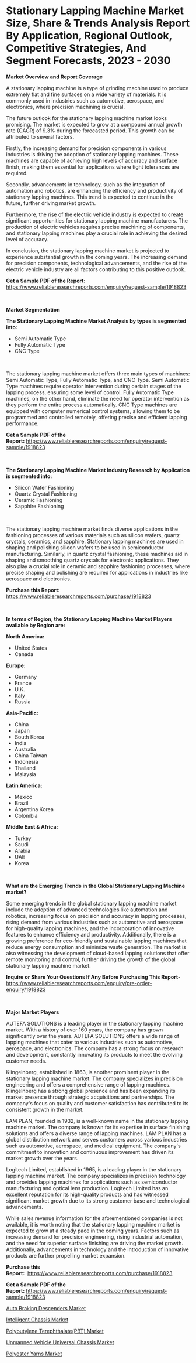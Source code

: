 <p><h1>Stationary Lapping Machine Market Size, Share & Trends Analysis Report By Application, Regional Outlook, Competitive Strategies, And Segment Forecasts, 2023 - 2030</h1></p><p><strong>Market Overview and Report Coverage</strong></p>
<p><p>A stationary lapping machine is a type of grinding machine used to produce extremely flat and fine surfaces on a wide variety of materials. It is commonly used in industries such as automotive, aerospace, and electronics, where precision machining is crucial.</p><p>The future outlook for the stationary lapping machine market looks promising. The market is expected to grow at a compound annual growth rate (CAGR) of 9.3% during the forecasted period. This growth can be attributed to several factors.</p><p>Firstly, the increasing demand for precision components in various industries is driving the adoption of stationary lapping machines. These machines are capable of achieving high levels of accuracy and surface finish, making them essential for applications where tight tolerances are required.</p><p>Secondly, advancements in technology, such as the integration of automation and robotics, are enhancing the efficiency and productivity of stationary lapping machines. This trend is expected to continue in the future, further driving market growth.</p><p>Furthermore, the rise of the electric vehicle industry is expected to create significant opportunities for stationary lapping machine manufacturers. The production of electric vehicles requires precise machining of components, and stationary lapping machines play a crucial role in achieving the desired level of accuracy.</p><p>In conclusion, the stationary lapping machine market is projected to experience substantial growth in the coming years. The increasing demand for precision components, technological advancements, and the rise of the electric vehicle industry are all factors contributing to this positive outlook.</p></p>
<p><strong>Get a Sample PDF of the Report:</strong> <a href="https://www.reliableresearchreports.com/enquiry/request-sample/1918823">https://www.reliableresearchreports.com/enquiry/request-sample/1918823</a></p>
<p>&nbsp;</p>
<p><strong>Market Segmentation</strong></p>
<p><strong>The Stationary Lapping Machine Market Analysis by types is segmented into:</strong></p>
<p><ul><li>Semi Automatic Type</li><li>Fully Automatic Type</li><li>CNC Type</li></ul></p>
<p>&nbsp;</p>
<p><p>The stationary lapping machine market offers three main types of machines: Semi Automatic Type, Fully Automatic Type, and CNC Type. Semi Automatic Type machines require operator intervention during certain stages of the lapping process, ensuring some level of control. Fully Automatic Type machines, on the other hand, eliminate the need for operator intervention as they perform the entire process automatically. CNC Type machines are equipped with computer numerical control systems, allowing them to be programmed and controlled remotely, offering precise and efficient lapping performance.</p></p>
<p><strong>Get a Sample PDF of the Report:</strong>&nbsp;<a href="https://www.reliableresearchreports.com/enquiry/request-sample/1918823">https://www.reliableresearchreports.com/enquiry/request-sample/1918823</a></p>
<p>&nbsp;</p>
<p><strong>The Stationary Lapping Machine Market Industry Research by Application is segmented into:</strong></p>
<p><ul><li>Silicon Wafer Fashioning</li><li>Quartz Crystal Fashioning</li><li>Ceramic Fashioning</li><li>Sapphire Fashioning</li></ul></p>
<p>&nbsp;</p>
<p><p>The stationary lapping machine market finds diverse applications in the fashioning processes of various materials such as silicon wafers, quartz crystals, ceramics, and sapphire. Stationary lapping machines are used in shaping and polishing silicon wafers to be used in semiconductor manufacturing. Similarly, in quartz crystal fashioning, these machines aid in shaping and smoothing quartz crystals for electronic applications. They also play a crucial role in ceramic and sapphire fashioning processes, where precise shaping and polishing are required for applications in industries like aerospace and electronics.</p></p>
<p><strong>Purchase this Report:</strong>&nbsp; <a href="https://www.reliableresearchreports.com/purchase/1918823">https://www.reliableresearchreports.com/purchase/1918823</a></p>
<p>&nbsp;</p>
<p><strong>In terms of Region, the Stationary Lapping Machine Market Players available by Region are:</strong></p>
<p>
    <p> <strong> North America: </strong>
        <ul>
            <li>United States</li>
            <li>Canada</li>
        </ul>
        </p> 
    <p> <strong> Europe: </strong>
        <ul>
            <li>Germany</li>
            <li>France</li>
            <li>U.K.</li>
            <li>Italy</li>
            <li>Russia</li>
        </ul>
        </p> 
    <p> <strong> Asia-Pacific: </strong>
        <ul>
            <li>China</li>
            <li>Japan</li>
            <li>South Korea</li>
            <li>India</li>
            <li>Australia</li>
            <li>China Taiwan</li>
            <li>Indonesia</li>
            <li>Thailand</li>
            <li>Malaysia</li>
        </ul>
        </p> 
    <p> <strong> Latin America: </strong>
        <ul>
            <li>Mexico</li>
            <li>Brazil</li>
            <li>Argentina Korea</li>
            <li>Colombia</li>
        </ul>
        </p> 
    <p> <strong> Middle East & Africa: </strong>
        <ul>
            <li>Turkey</li>
            <li>Saudi</li>
            <li>Arabia</li>
            <li>UAE</li>
            <li>Korea</li>
        </ul>
    </p>
    </p>
<p>&nbsp;</p>
<p><strong>What are the Emerging Trends in the Global Stationary Lapping Machine market?</strong></p>
<p><p>Some emerging trends in the global stationary lapping machine market include the adoption of advanced technologies like automation and robotics, increasing focus on precision and accuracy in lapping processes, rising demand from various industries such as automotive and aerospace for high-quality lapping machines, and the incorporation of innovative features to enhance efficiency and productivity. Additionally, there is a growing preference for eco-friendly and sustainable lapping machines that reduce energy consumption and minimize waste generation. The market is also witnessing the development of cloud-based lapping solutions that offer remote monitoring and control, further driving the growth of the global stationary lapping machine market.</p></p>
<p><strong>Inquire or Share Your Questions If Any Before Purchasing This Report</strong>- <a href="https://www.reliableresearchreports.com/enquiry/pre-order-enquiry/1918823">https://www.reliableresearchreports.com/enquiry/pre-order-enquiry/1918823</a></p>
<p>&nbsp;</p>
<p><strong>Major Market Players</strong></p>
<p><p>AUTEFA SOLUTIONS is a leading player in the stationary lapping machine market. With a history of over 160 years, the company has grown significantly over the years. AUTEFA SOLUTIONS offers a wide range of lapping machines that cater to various industries such as automotive, aerospace, and electronics. The company has a strong focus on research and development, constantly innovating its products to meet the evolving customer needs. </p><p>Klingelnberg, established in 1863, is another prominent player in the stationary lapping machine market. The company specializes in precision engineering and offers a comprehensive range of lapping machines. Klingelnberg has a strong global presence and has been expanding its market presence through strategic acquisitions and partnerships. The company's focus on quality and customer satisfaction has contributed to its consistent growth in the market.</p><p>LAM PLAN, founded in 1932, is a well-known name in the stationary lapping machine market. The company is known for its expertise in surface finishing solutions and offers a diverse range of lapping machines. LAM PLAN has a global distribution network and serves customers across various industries such as automotive, aerospace, and medical equipment. The company's commitment to innovation and continuous improvement has driven its market growth over the years.</p><p>Logitech Limited, established in 1965, is a leading player in the stationary lapping machine market. The company specializes in precision technology and provides lapping machines for applications such as semiconductor manufacturing and optical lens production. Logitech Limited has an excellent reputation for its high-quality products and has witnessed significant market growth due to its strong customer base and technological advancements.</p><p>While sales revenue information for the aforementioned companies is not available, it is worth noting that the stationary lapping machine market is expected to grow at a steady pace in the coming years. Factors such as increasing demand for precision engineering, rising industrial automation, and the need for superior surface finishing are driving the market growth. Additionally, advancements in technology and the introduction of innovative products are further propelling market expansion.</p></p>
<p><strong>Purchase this Report:</strong>&nbsp;&nbsp;<a href="https://www.reliableresearchreports.com/purchase/1918823">https://www.reliableresearchreports.com/purchase/1918823</a></p>
<p></p>
<p><strong>Get a Sample PDF of the Report:</strong>&nbsp;<a href="https://www.reliableresearchreports.com/enquiry/request-sample/1918823">https://www.reliableresearchreports.com/enquiry/request-sample/1918823</a></p>
<p><p><a href="https://github.com/Chiragrp25/Market-Research-Report-List-1/blob/main/auto-braking-descenders-market.md">Auto Braking Descenders Market</a></p><p><a href="https://medium.com/@malliekozey2023/analyzing-intelligent-chassis-market-global-industry-perspective-and-forecast-2023-to-2030-9fbf824fba8d">Intelligent Chassis Market</a></p><p><a href="https://www.linkedin.com/pulse/polybutylene-terephthalatepbt-market-size-share-global-bty0e/">Polybutylene Terephthalate(PBT) Market</a></p><p><a href="https://medium.com/@jackyhammes/unmanned-vehicle-universal-chassis-market-trends-and-market-analysis-forecasted-for-period-5383d86ef0cc">Unmanned Vehicle Universal Chassis Market</a></p><p><a href="https://github.com/santosh758595/Market-Research-Report-List-1/blob/main/polyester-yarns-market.md">Polyester Yarns Market</a></p></p>